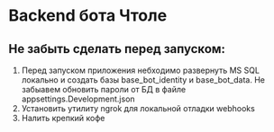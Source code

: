 # Backend бота Чтоле

## Не забыть сделать перед запуском:
1. Перед запуском приложения небходимо развернуть MS SQL локально и создать базы base_bot_identity и base_bot_data. Не забыавем обновить пароли от БД в файле appsettings.Development.json
2. Установить утилиту ngrok для локальной отладки webhooks
3. Налить крепкий кофе